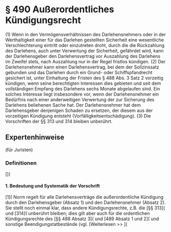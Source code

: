 # § 490 Außerordentliches Kündigungsrecht
(1) Wenn in den Vermögensverhältnissen des Darlehensnehmers oder in der Werthaltigkeit einer für das Darlehen gestellten Sicherheit eine wesentliche Verschlechterung eintritt oder einzutreten droht, durch die die Rückzahlung des Darlehens, auch unter Verwertung der Sicherheit, gefährdet wird, kann der Darlehensgeber den Darlehensvertrag vor Auszahlung des Darlehens im Zweifel stets, nach Auszahlung nur in der Regel fristlos kündigen.
(2) Der Darlehensnehmer kann einen Darlehensvertrag, bei dem der Sollzinssatz gebunden und das Darlehen durch ein Grund- oder Schiffspfandrecht gesichert ist, unter Einhaltung der Fristen des § 488 Abs. 3 Satz 2 vorzeitig kündigen, wenn seine berechtigten Interessen dies gebieten und seit dem vollständigen Empfang des Darlehens sechs Monate abgelaufen sind. Ein solches Interesse liegt insbesondere vor, wenn der Darlehensnehmer ein Bedürfnis nach einer anderweitigen Verwertung der zur Sicherung des Darlehens beliehenen Sache hat. Der Darlehensnehmer hat dem Darlehensgeber denjenigen Schaden zu ersetzen, der diesem aus der vorzeitigen Kündigung entsteht (Vorfälligkeitsentschädigung).
(3) Die Vorschriften der §§ 313 und 314 bleiben unberührt.
## Expertenhinweise
(für Juristen)
### Definitionen
[](
#### **1. Bedeutung und Systematik der Vorschrift**
[1]( Norm regelt für alle Darlehensverträge die außerordentliche Kündigung durch den Darlehensgeber (Absatz 1) und den Darlehensnehmer (Absatz 2). Sie stellt noch einmal klar, dass andere Kündigungsrechte, z.B. die [§§ 313]( und [314]( unberührt bleiben; dies gilt aber auch für die ordentlichen Kündigungsrechte des [§§ 488 Absatz 3]( und [489 Absatz 1 und 2]( und sonstige Beendigungstatbestände (vgl.
[Weiterlesen >> ](